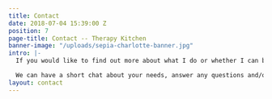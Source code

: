 ```yaml
---
title: Contact
date: 2018-07-04 15:39:00 Z
position: 7
page-title: Contact -- Therapy Kitchen
banner-image: "/uploads/sepia-charlotte-banner.jpg"
intro: |-
  If you would like to find out more about what I do or whether I can be of help in what I have to offer, please do get in touch.

  We can have a short chat about your needs, answer any questions and/or arrange to meet. All messages are treated with absolute discretion.
layout: contact
---
```


